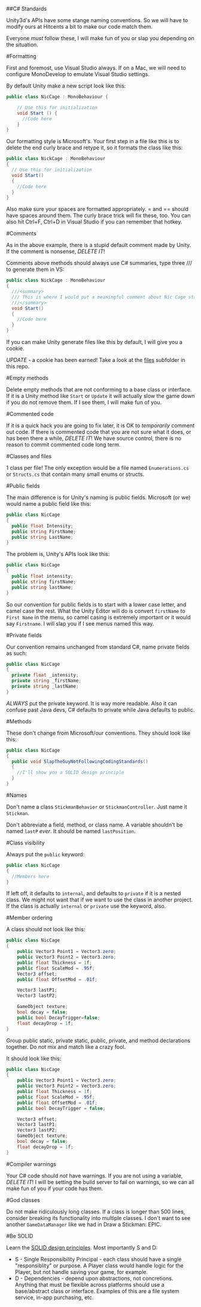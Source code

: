 ##C# Standards

Unity3d's APIs have some stange naming conventions. So we will have to modify ours at Hitcents a bit to make our code match them.

Everyone *must* follow these, I will make fun of you or slap you depending on the situation.

#Formatting

First and foremost, use Visual Studio always. If on a Mac, we will need to configure MonoDevelop to emulate Visual Studio settings.

By default Unity make a new script look like this:

```C#
public class NicCage : MonoBehaviour {

	// Use this for initialization
	void Start () {
	  //Code here
	}
}
```

Our formatting style is Microsoft's. Your first step in a file like this is to delete the end curly brace and retype it, so it formats the class like this:

```C#
public class NickCage : MonoBehaviour
{
  // Use this for initialization
  void Start()
  {
    //Code here
  }
}
```

Also make sure your spaces are formatted appropriately. = and == should have spaces around them. The curly brace trick will fix these, too. You can also hit Ctrl+F, Ctrl+D in Visual Studio if you can remember that hotkey.

#Comments

As in the above example, there is a stupid default comment made by Unity. If the comment is nonsense, *DELETE IT*!

Comments above methods should always use C# summaries, type three /// to generate them in VS:

```C#
public class NickCage : MonoBehaviour
{
  ///<summary>
  /// This is where I would put a meaningful comment about Nic Cage starting up.
  ///</summary>
  void Start()
  {
    //Code here
  }
}
```

If you can make Unity generate files like this by default, I will give you a cookie.

*UPDATE* - a cookie has been earned! Take a look at the [files](https://github.com/Hitcents/unity3d-standards/tree/master/files) subfolder in this repo.

#Empty methods

Delete empty methods that are not conforming to a base class or interface. If it is a Unity method like `Start` or `Update` it will actually slow the game down if you do not remove them. If I see them, I will make fun of you.

#Commented code

If it is a quick hack you are going to fix later, it is OK to *temporarily* comment out code. If there is commented code that you are not sure what it does, or has been there a while, *DELETE IT*! We have source control, there is no reason to commit commented code long term.

#Classes and files

1 class per file! The only exception would be a file named `Enumerations.cs` or `Structs.cs` that contain many small enums or structs.

#Public fields

The main difference is for Unity's naming is public fields. Microsoft (or we) would name a public field like this:

```C#
public class NicCage
{
  public float Intensity;
  public string FirstName;
  public string LastName;
}
```

The problem is, Unity's APIs look like this:

```C#
public class NicCage
{
  public float intensity;
  public string firstName;
  public string lastName;
}
```

So our convention for public fields is to start with a lower case letter, and camel case the rest. What the Unity Editor will do is convert `firstName` to `First Name` in the menu, so camel casing is extremely important or it would say `Firstname`. I will slap you if I see menus named this way.

#Private fields

Our convention remains unchanged from standard C#, name private fields as such:

```C#
public class NicCage
{
  private float _intensity;
  private string _firstName;
  private string _lastName;
}
```

*ALWAYS* put the private keyword. It is way more readable. Also it can confuse past Java devs, C# defaults to private while Java defaults to public.

#Methods

These don't change from Microsoft/our conventions. They should look like this:

```C#
public class NicCage
{
  public void SlapTheGuyNotFollowingCodingStandards()
  {
    //I'll show you a SOLID design principle
  }
}
```

#Names

Don't name a class `StickmanBehavior` or `StickmanController`. Just name it `Stickman`.

Don't abbreviate a field, method, or class name. A variable shouldn't be named `lastP` *ever*. It should be named `lastPosition`.

#Class visibility

Always put the `public` keyword:

```C#
public class NicCage
{
  //Members here
}
```

If left off, it defaults to `internal`, and defaults to `private` if it is a nested class. We might not want that if we want to use the class in another project. If the class is actually `internal` or `private` use the keyword, also.

#Member ordering

A class should not look like this:

```C#
public class NicCage
{
	public Vector3 Point1 = Vector3.zero;
	public Vector3 Point2 = Vector3.zero;
	public float Thickness = 1f;
	public float ScaleMod = .95f;
	Vector3 offset;
	public float OffsetMod = .01f;

	Vector3 lastP1;
	Vector3 lastP2;

	GameObject texture;
	bool decay = false;
	public bool DecayTrigger=false;
	float decayDrop = 1f;
}
```

Group public static, private static, public, private, and method declarations together. Do not mix and match like a crazy fool.

It should look like this:

```C#
public class NicCage
{
	public Vector3 Point1 = Vector3.zero;
	public Vector3 Point2 = Vector3.zero;
	public float Thickness = 1f;
	public float ScaleMod = .95f;
	public float OffsetMod = .01f;
	public bool DecayTrigger = false;

	Vector3 offset;
	Vector3 lastP1;
	Vector3 lastP2;
	GameObject texture;
	bool decay = false;
	float decayDrop = 1f;
}
```

#Compiler warnings

Your C# code should *not* have warnings. If you are not using a variable, *DELETE IT*! I will be setting the build server to fail on warnings, so we can all make fun of you if your code has them.

#God classes

Do not make ridiculously long classes. If a class is longer than 500 lines, consider breaking its functionality into multiple classes. I don't want to see another `GameDataManager` like we had in Draw a Stickman: EPIC.

#Be SOLID

Learn the [SOLID design principles](http://en.wikipedia.org/wiki/SOLID_%28object-oriented_design%29). Most importantly S and D:

* S - Single Responsibility Principal - each class should have a single "responsiblity" or purpose. A Player class would handle logic for the Player, but not handle saving your game, for example.
* D - Dependencies - depend upon abstractions, not concretions. Anything that must be flexible across platforms should use a base/abstract class or interface. Examples of this are a file system service, in-app purchasing, etc.


